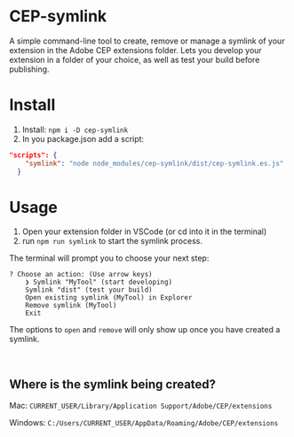 # CEP-symlink
A simple command-line tool to create, remove or manage a symlink of your extension in the Adobe CEP extensions folder. Lets you develop your extension in a folder of your choice, as well as test your build before publishing.
# Install
1. Install: `npm i -D cep-symlink`
2. In you package.json add a script: 

```json
"scripts": {
    "symlink": "node node_modules/cep-symlink/dist/cep-symlink.es.js"
  }
```

# Usage
1. Open your extension folder in VSCode (or cd into it in the terminal)
2. run `npm run symlink` to start the symlink process.

The terminal will prompt you to choose your next step:
```
? Choose an action: (Use arrow keys)
    ❯ Symlink "MyTool" (start developing)
    Symlink "dist" (test your build)
    Open existing symlink (MyTool) in Explorer
    Remove symlink (MyTool)
    Exit

  ```

The options to `open` and `remove` will only show up once you have created a symlink.

<br>

## Where is the symlink being created?
Mac: `CURRENT_USER/Library/Application Support/Adobe/CEP/extensions`

Windows: `C:/Users/CURRENT_USER/AppData/Roaming/Adobe/CEP/extensions`


